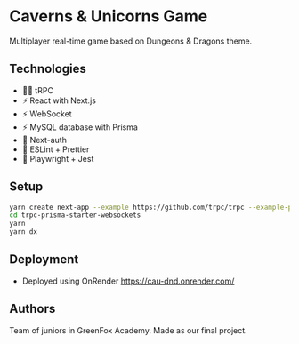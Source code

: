 # Caverns & Unicorns Game

Multiplayer real-time game based on Dungeons & Dragons theme. 

## Technologies

- 🧙‍♂️ tRPC
- ⚡ React with Next.js
- ⚡ WebSocket
- ⚡ MySQL database with Prisma
- 🔐 Next-auth
- 🎨 ESLint + Prettier
- 💚 Playwright + Jest

## Setup

```bash
yarn create next-app --example https://github.com/trpc/trpc --example-path examples/next-prisma-starter-websockets trpc-prisma-starter-websockets
cd trpc-prisma-starter-websockets
yarn
yarn dx
```

## Deployment

- Deployed using OnRender https://cau-dnd.onrender.com/

## Authors

Team of juniors in GreenFox Academy. Made as our final project.